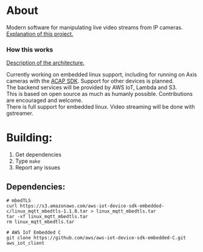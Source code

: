 # About
Modern software for manipulating live video streams from IP cameras.  
[Explanation of this project.](http://spiegelmock.com/2016/03/27/diving-into-iot-development-using-aws/)

### How this works
[Description of the architecture.](http://spiegelmock.com/2016/03/27/developing-a-cloud-based-iot-service/)  

Currently working on embedded linux support, including for running on Axis cameras with the [ACAP SDK](http://www.axis.com/us/en/support/developer-support/axis-camera-application-platform). Support for other devices is planned.  
The backend services will be provided by AWS IoT, Lambda and S3.  
This is based on open source as much as humanly possible. Contributions are encouraged and welcome.  
There is full support for embedded linux. Video streaming will be done with gstreamer.  

# Building:
1. Get dependencies
2. Type `make`
3. Report any issues

## Dependencies:
```
# mbedTLS
curl https://s3.amazonaws.com/aws-iot-device-sdk-embedded-c/linux_mqtt_mbedtls-1.1.0.tar > linux_mqtt_mbedtls.tar
tar -xf linux_mqtt_mbedtls.tar
rm linux_mqtt_mbedtls.tar

# AWS IoT Embedded C
git clone https://github.com/aws/aws-iot-device-sdk-embedded-C.git aws_iot_client
```
